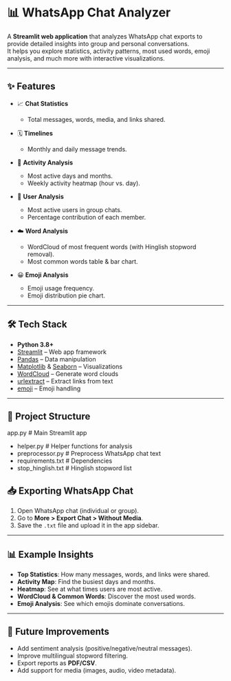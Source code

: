 # 📊 WhatsApp Chat Analyzer

A **Streamlit web application** that analyzes WhatsApp chat exports to provide detailed insights into group and personal conversations.  
It helps you explore statistics, activity patterns, most used words, emoji analysis, and much more with interactive visualizations.  

---

## ✨ Features
- 📈 **Chat Statistics**  
  - Total messages, words, media, and links shared.  

- 🗓️ **Timelines**  
  - Monthly and daily message trends.  

- 📅 **Activity Analysis**  
  - Most active days and months.  
  - Weekly activity heatmap (hour vs. day).  

- 👥 **User Analysis**  
  - Most active users in group chats.  
  - Percentage contribution of each member.  

- ☁️ **Word Analysis**  
  - WordCloud of most frequent words (with Hinglish stopword removal).  
  - Most common words table & bar chart.  

- 😀 **Emoji Analysis**  
  - Emoji usage frequency.  
  - Emoji distribution pie chart.  

---

## 🛠️ Tech Stack
- **Python 3.8+**
- [Streamlit](https://streamlit.io/) – Web app framework  
- [Pandas](https://pandas.pydata.org/) – Data manipulation  
- [Matplotlib](https://matplotlib.org/) & [Seaborn](https://seaborn.pydata.org/) – Visualizations  
- [WordCloud](https://amueller.github.io/word_cloud/) – Generate word clouds  
- [urlextract](https://pypi.org/project/urlextract/) – Extract links from text  
- [emoji](https://pypi.org/project/emoji/) – Emoji handling  

---

## 📂 Project Structure
app.py # Main Streamlit app
- helper.py # Helper functions for analysis
- preprocessor.py # Preprocess WhatsApp chat text
- requirements.txt # Dependencies
- stop_hinglish.txt # Hinglish stopword list

## 📥 Exporting WhatsApp Chat

1. Open WhatsApp chat (individual or group).  
2. Go to **More > Export Chat > Without Media**.  
3. Save the `.txt` file and upload it in the app sidebar.  

---

## 📊 Example Insights

- **Top Statistics**: How many messages, words, and links were shared.  
- **Activity Map**: Find the busiest days and months.  
- **Heatmap**: See at what times users are most active.  
- **WordCloud & Common Words**: Discover the most used words.  
- **Emoji Analysis**: See which emojis dominate conversations.  

---

## 🔮 Future Improvements

- Add sentiment analysis (positive/negative/neutral messages).  
- Improve multilingual stopword filtering.  
- Export reports as **PDF/CSV**.  
- Add support for media (images, audio, video metadata).  
